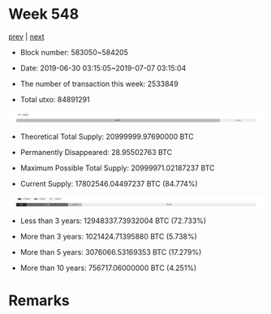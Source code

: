# Week 548

[prev](week0547.md) | [next](week0549.md)

- Block number: 583050~584205

- Date: 2019-06-30 03:15:05~2019-07-07 03:15:04

- The number of transaction this week: 2533849

- Total utxo: 84891291

![](../images/mined_week0548.png)

- Theoretical Total Supply: 20999999.97690000 BTC

- Permanently Disappeared: 28.95502763 BTC

- Maximum Possible Total Supply: 20999971.02187237 BTC

- Current Supply: 17802546.04497237 BTC (84.774%)

![](../images/year_week0548.png)


- Less than 3 years: 12948337.73932004 BTC (72.733%)

- More than 3 years: 1021424.71395880 BTC (5.738%)

- More than 5 years: 3076066.53169353 BTC (17.279%)

- More than 10 years: 756717.06000000 BTC (4.251%)

# Remarks

